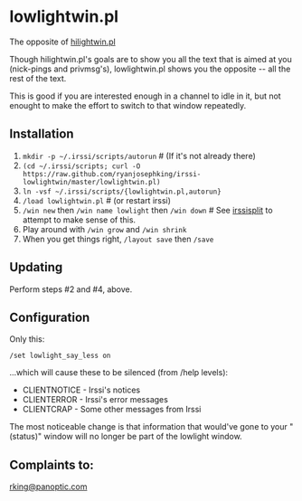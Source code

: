lowlightwin.pl
==============

The opposite of [hilightwin.pl](https://scripts.irssi.org/scripts/hilightwin.pl)

Though hilightwin.pl's goals are to show you all the text that is aimed at you
(nick-pings and privmsg's), lowlightwin.pl shows you the opposite -- all the
rest of the text.

This is good if you are interested enough in a channel to idle in it, but not
enought to make the effort to switch to that window repeatedly.


Installation
------------

1. `mkdir -p ~/.irssi/scripts/autorun` # (If it's not already there)
2. `(cd ~/.irssi/scripts; curl -O https://raw.github.com/ryanjosephking/irssi-lowlightwin/master/lowlightwin.pl)`
3. `ln -vsf ~/.irssi/scripts/{lowlightwin.pl,autorun}`
4. `/load lowlightwin.pl` # (or restart irssi)
5. `/win new` then `/win name lowlight` then `/win down` # See
   [irssisplit](http://quadpoint.org/articles/irssisplit) to attempt to make
   sense of this.
6. Play around with `/win grow` and `/win shrink`
7. When you get things right, `/layout save` then `/save`

Updating
--------

Perform steps #2 and #4, above.

Configuration
-------------

Only this:

    /set lowlight_say_less on

...which will cause these to be silenced (from /help levels):

- CLIENTNOTICE    - Irssi's notices
- CLIENTERROR     - Irssi's error messages
- CLIENTCRAP      - Some other messages from Irssi

The most noticeable change is that information that would've gone to your
"(status)" window will no longer be part of the lowlight window.

Complaints to:
--------------

<rking@panoptic.com>
